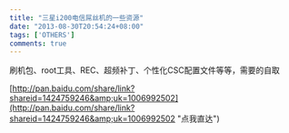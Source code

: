 ```yaml
---
title: "三星i200电信屌丝机的一些资源"
date: "2013-08-30T20:54:24+08:00"
tags: ['OTHERS']
comments: true
---
```



刷机包、root工具、REC、超频补丁、个性化CSC配置文件等等，需要的自取

[http://pan.baidu.com/share/link?shareid=1424759246&amp;uk=1006992502](http://pan.baidu.com/share/link?shareid=1424759246&amp;uk=1006992502 "点我直达")
